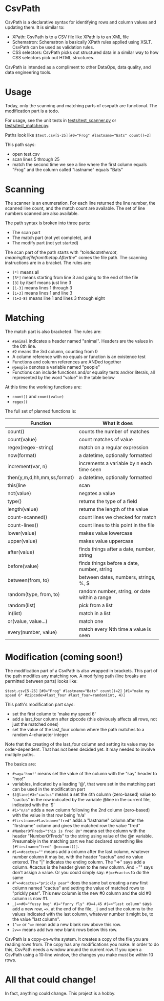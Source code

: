
# CsvPath

CsvPath is a declarative syntax for identifying rows and column values and updating them. It is similar to:
- XPath: CsvPath is to a CSV file like XPath is to an XML file
- Schematron: Schematron is basically XPath rules applied using XSLT. CsvPath can be used as validation rules.
- CSS selectors: CsvPath picks out structured data in a similar way to how CSS selectors pick out HTML structures.

CsvPath is intended as a compliment to other DataOps, data quality, and data engineering tools.

# Usage
Today, only the scanning and matching parts of csvpath are functional. The modification part is a todo.

For usage, see the unit tests in [tests/test_scanner.py](tests/test_scanner.py) or [tests/test_matcher.py](tests/test_matcher.py).

Paths look like `$test.csv[5-25][#0="Frog" #lastname="Bats" count()=2]`

This path says:
- open test.csv
- scan lines 5 through 25
- match the second time we see a line where the first column equals "Frog" and the column called  "lastname" equals "Bats"

# Scanning
The scanner is an enumeration. For each line returned the line number, the scanned line count, and the match count are available. The set of line numbers scanned are also available.

The path syntax is broken into three parts:
- The scan part
- The match part (not yet complete), and
- The modify part (not yet started)

The scan part of the path starts with '$' to indicate the root, meaning the file from the top. After the '$' comes the file path. The scanning instructions are in a bracket. The rules are:
- `[*]` means all
- `[3*]` means starting from line 3 and going to the end of the file
- `[3]` by itself means just line 3
- `[1-3]` means lines 1 through 3
- `[1+3]` means lines 1 and line 3
- `[1+3-8]` means line 1 and lines 3 through eight

# Matching
The match part is also bracketed. The rules are:
- `#animal` indicates a header named "animal". Headers are the values in the 0th line.
- `#2` means the 3rd column, counting from 0
- A column reference with no equals or function is an existence test
- Functions and column references are ANDed together
- `@people` denotes a variable named "people"
- Functions can include functions and/or equality tests and/or literals, all represented by the word "value" in the table below

At this time the working functions are:
- `count()` and `count(value)`
- `regex()`

The full set of planned functions is:

| Function                      | What it does                                  |
| ------------------------------|-----------------------------------------------|
| count()                       | counts the number of matches                  |
| count(value)                  | count matches of value                        |
| regex(regex-string)           | match on a regular expression                 |
| now(format)                   | a datetime, optionally formatted              |
| increment(var, n)             | increments a variable by n each time seen     |
| then(y,m,d,hh,mm,ss,format)   | a datetime, optionally formatted              |
| this(line|scan|match)         | returns line number, or scan or match count   |
| not(value)                    | negates a value                               |
| type()                        | returns the type of a field                   |
| length(value)                 | returns the length of the value               |
| count-scanned()               | count lines we checked for match              |
| count-lines()                 | count lines to this point in the file         |
| lower(value)                  | makes value lowercase                         |
| upper(value)                  | makes value uppercase                         |
| after(value)                  | finds things after a date, number, string     |
| before(value)                 | finds things before a date, number, string    |
| between(from, to)             | between dates, numbers, strings, %, $         |
| random(type, from, to)        | random number, string, or date within a range |
| random(list)                  | pick from a list                              |
| in(list)                      | match in a list                               |
| or(value, value...)           | match one                                     |
| every(number, value)          | match every Nth time a value is seen          |

# Modification (coming soon!)
The modification part of a CsvPath is also wrapped in brackets. This part of the path modifies any matching row. A modifying path (line breaks are permitted between parts) looks like:

`$test.csv[5-25]`
`[#0="Frog" #lastname="Bats" count()=2]`
`[#1="make my speed 6" #zipcode>#last_four #last_four=random(int, 4)]`

This path's modification part says:
- set the first column to 'make my speed 6'
- add a last_four column after zipcode (this obviously affects all rows, not just the matched ones)
- set the value of the last_four column where the path matches to a random 4-character integer

Note that the creating of the last_four column and setting its value may be order-dependent. That has not been decided yet. It may needed to involve multiple paths.

The basics are:
- `#say='hoo!'` means set the value of the column with the "say" header to "hoo!"
- variables, indicated by a leading '@', that were set in the matching part can be used in the modification part
- `$[@line]#3="cactus"` means a set the 4th column (zero-based) value to "cactus" in the row indicated by the variable @line in the current file, indicated with the '$'
- `#1>"n/a"` adds a new column following the 2nd column (zero-based) with the value in that row being 'n/a'
- `#firstname>#lastname="fred"` adds a "lastname" column after the "firstname" column and gives the matched row the value "fred"
- `#NumberOfFreds="this is fred @n"` means set the column with the header "NumberOfFreds" to the string using value of the @n variable. Presumably in the matching part we had declared something like `[#firstname="fred" @n=count()]`.
- `#|=>#cactus=""` means add a column after the last column, whatever number column it may be, with the header "cactus" and no value entered. The "|" indicates the ending column. The "=>" says add a column. #cactus is the header given to the new column. And ="" says don't assign a value. Or you could simply say: `#|=>#cactus` to do the same
- `#^=>#cactus="prickly pear"` does the same but creating a new first column named "cactus" and setting the value of matched rows to "prickly pear". This new column is the new #0 column and the old #0 column is now #1.
- `_|=>#0="fussy bug" #1="furry fly" #3=4.45 #|=>"last column"` says add a new row, `=>`, at the end of the file, `_|` and set the columns to the values indicated with the last column, whatever number it might be, to the value "last column".
- `1^=>` or `^=>` mean add a new blank row above this row.
- `2v=>` means add two new blank rows below this row.

CsvPath is a copy-on-write system. It creates a copy of the file you are reading rows from. The copy has any modifications you make. In order to do this, CsvPath needs a window around the current row. If you open a CsvPath using a 10-line window, the changes you make must be within 10 rows.


# All that could change!
In fact, anything could change. This project is a hobby.














